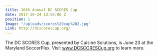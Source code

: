 ```yaml
---
title: 16th Annual DC SCORES Cup
date: 2017-10-24 13:58:00 Z
position: 1
Image: "/uploads/scores%20cup%202.jpg"
Link: http://dcscorescup.org/
---
```


The DC SCORES Cup, presented by Cuisine Solutions, is June 23 at the Maryland SoccerPlex. Visit www.DCSCORESCup.org to learn more. 